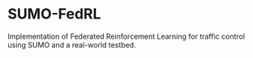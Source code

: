 # SUMO-FedRL
 Implementation of Federated Reinforcement Learning for traffic control using SUMO and a real-world testbed.
